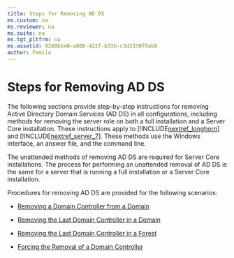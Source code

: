 ```yaml
---
title: Steps for Removing AD DS
ms.custom: na
ms.reviewer: na
ms.suite: na
ms.tgt_pltfrm: na
ms.assetid: 9260bb40-a808-422f-b33b-c3d2330f5eb8
author: Femila
---
```

# Steps for Removing AD DS
  The following sections provide step\-by\-step instructions for removing Active Directory Domain Services \(AD DS\) in all configurations, including methods for removing the server role on both a full installation and a Server Core installation. These instructions apply to [!INCLUDE[nextref_longhorn](../Token/nextref_longhorn_md.md)] and [!INCLUDE[nextref_server_7](../Token/nextref_server_7_md.md)]. These methods use the Windows interface, an answer file, and the command line.  
  
 The unattended methods of removing AD DS are required for Server Core installations. The process for performing an unattended removal of AD DS is the same for a server that is running a full installation or a Server Core installation.  
  
 Procedures for removing AD DS are provided for the following scenarios:  
  
-   [Removing a Domain Controller from a Domain](../Topic/Removing-a-Domain-Controller-from-a-Domain.md)  
  
-   [Removing the Last Domain Controller in a Domain](../Topic/Removing-the-Last-Domain-Controller-in-a-Domain.md)  
  
-   [Removing the Last Domain Controller in a Forest](../Topic/Removing-the-Last-Domain-Controller-in-a-Forest.md)  
  
-   [Forcing the Removal of a Domain Controller](../Topic/Forcing-the-Removal-of-a-Domain-Controller.md)  
  
  
